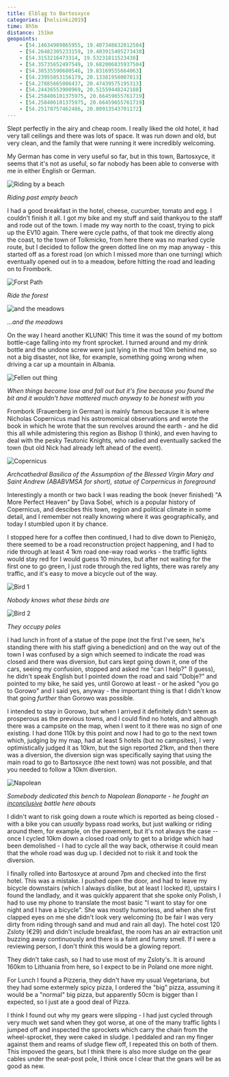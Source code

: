 ```yaml
--- 
title: Elbląg to Bartosxyce
categories: [helsinki2019]
time: 8h5m
distance: 151km
geopoints:
    - [54.14634989865955, 19.407348632812504]
    - [54.26482305233159, 19.403915405273438]
    - [54.3153216473314, 19.53231811523438]
    - [54.35735652497549, 19.682006835937504]
    - [54.38535590680546, 19.83169555664063]
    - [54.23955053156179, 20.13381958007813]
    - [54.27885665086437, 20.47439575195313]
    - [54.24436553900969, 20.51559448242188]
    - [54.258406101375975, 20.66459655761719]
    - [54.258406101375975, 20.66459655761719]
    - [54.25178757462486, 20.80913543701172]
---
```


Slept perfectly in the airy and cheap room. I really liked the old hotel, it
had very tall ceilings and there was lots of space. It was run down and old,
but very clean, and the family that were running it were incredibly welcoming.

My German has come in very useful so far, but in this town, Bartosxyce, it
seems that it's not as useful, so far nobody has been able to converse with me
in either English or German.

![Riding by a beach](/images/tallinn/2019-07-06/1.JPG)

*Riding past empty beach*

I had a good breakfast in the hotel, cheese, cucumber, tomato and egg. I
couldn't finish it all. I got my bike and my stuff and said thankyou to the
staff and rode out of the town. I made my way north to the coast, trying to
pick up the EV10 again. There were cycle paths, of that took me directly along
the coast, to the town of Tolkmicko, from here there was no marked cycle
route, but I decided to follow the green dotted line on my map anyway - this
started off as a forest road (on which I missed more than one turning) which
eventually opened out in to a meadow, before hitting the road and leading on
to Frombork.

![Forst Path](/images/tallinn/2019-07-06/2.JPG)

*Ride the forest*

![and the meadows](/images/tallinn/2019-07-06/3.JPG)

*...and the meadows*

On the way I heard another KLUNK! This time it was the sound of my bottom
bottle-cage falling into my front sprocket. I turned around and my drink
bottle and the undone screw were just lying in the mud 10m behind me, so not a
big disaster, not like, for example, something going wrong when driving a car
up a mountain in Albania.

![Fellen out thing](/images/tallinn/2019-07-06/4.JPG)

*When things become lose and fall out but it's fine because you found the bit
and it wouldn't have mattered much anyway to be honest with you*

Frombork (Frauenberg in German) is mainly famous because it is where Nicholas
Copernicus mad his astromomical observations and wrote the book in which he
wrote that the sun revolves around the earth - and he did this all while
admistering this region as Bishop (I think), and even having to deal with the
pesky Teutonic Knights, who radied and eventually sacked the town (but old
Nick had already left ahead of the event).

![Copernicus](/images/tallinn/2019-07-06/5.JPG)

*Archcathedral Basilica of the Assumption of the Blessed Virgin Mary and Saint
Andrew (ABABVMSA for short), statue of Corpernicus in foreground*

Interestingly a month or two back I was reading the book (never finished) "A
More Perfect Heaven" by Dava Sobel, which is a popular history of Copernicus,
and descibes this town, region and political climate in some detail, and I
remember not really knowing where it was geographically, and today I stumbled
upon it by chance.

I stopped here for a coffee then continued, I had to dive down to Pieniężo,
there seemed to be a road reconstruction project happening, and I had to ride
through at least 4 1km road one-way road works - the traffic lights would stay
red for I would guess 10 minutes, but after not waiting for the first one to
go green, I just rode through the red lights, there was rarely any traffic,
and it's easy to move a bicycle out of the way.

![Bird 1](/images/tallinn/2019-07-06/6.JPG)

*Nobody knows what these birds are*

![Bird 2](/images/tallinn/2019-07-06/7.JPG)

*They occupy poles*

I had lunch in front of a statue of the pope (not the first I've seen, he's
standing there with his staff giving a benediction) and on the way out of
the town I was confused by a sign which seemed to indicate the road was closed
and there was diversion, but cars kept going down it, one of the cars, seeing
my confusion, stopped and asked me "can I help?" (I guess), he didn't speak
English but I pointed down the road and said "Dobje?" and pointed to my bike,
he said yes, until Gorowo at least - or he asked "you go to Gorowo" and I said
yes, anyway - the important thing is that I didn't know that going _further_
than Gorowo was possible.

I intended to stay in Gorowo, but when I arrived it definitely didn't seem as
prosperous as the previous towns, and I could find no hotels, and although
there was a campsite on the map, when I went to it there was no sign of one
existing. I had done 110k by this point and now I had to go to the next town
which, judging by my map, had at least 5 hotels (but no campsites), I
very optimistically judged it as 10km, but the sign reported 21km, and then
there was a diversion, the diversion sign was specifically saying that using
the main road to go to Bartosxyce (the next town) was not possible, and that
you needed to follow a 10km diversion.

![Napolean](/images/tallinn/2019-07-06/8.JPG)

*Somebody dedicated this bench to Napolean Bonaparte - he fought an
[inconclusive](https://en.wikipedia.org/wiki/Battle_of_Eylau) battle here
abouts*

I didn't want to risk going down a route which is reported as being closed -
with a bike you can _usually_ bypass road works, but just walking or riding
around them, for example, on the pavement, but it's not always the case --
once I cycled 10km down a closed road only to get to a bridge which had been
demolished - I had to cycle all the way back, otherwise it could mean that the
whole road was dug up. I decided not to risk it and took the diversion.

I finally rolled into Bartosxyce at around 7pm and checked into the first
hotel. This was a mistake. I pushed open the door, and had to leave my bicycle
downstairs (which I always dislike, but at least I locked it), upstairs I
found the landlady, and it was quickly apparent that she spoke only Polish, I
had to use my phone to translate the most basic "I want to stay for one night
and I have a bicycle". She was mostly humorless, and when she first clapped
eyes on me she didn't look very welcoming (to be fair I was very dirty from
riding through sand and mud and rain all day). The hotel cost 120 Zsloty (€29)
and didn't include breakfast, the room has an air extraction unit buzzing away
continuously and there is a faint and funny smell. If I were a reviewing
person, I don't think this would be a glowing report.

They didn't take cash, so I had to use most of my Zsloty's. It is around 160km
to Lithuania from here, so I expect to be in Poland one more night.

For Lunch I found a Pizzeria, they didn't have my usual Vegetariana, but they
had some extermely spicy pizza, I ordered the "big" pizza, assuming it would
be a "normal" big pizza, but apparently 50cm is bigger than I expected, so I
just ate a good deal of Pizza.

I think I found out why my gears were slipping - I had just cycled through
very much wet sand when they got worse, at one of the many traffic lights I
jumped off and inspected the sprockets which carry the chain from the
wheel-sprocket, they were caked in sludge. I peddaled and ran my finger
against them and reams of sludge flew off, I repeated this on both of them.
This impoved the gears, but I think there is also more sludge on the gear
cables under the seat-post pole, I think once I clear that the gears will be
as good as new.
